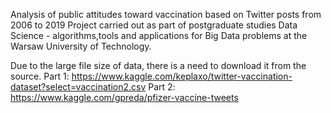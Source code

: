 Analysis of public attitudes toward vaccination based on Twitter posts from 2006 to 2019
Project carried out as part of postgraduate studies Data Science - algorithms,tools and applications for Big Data problems at the Warsaw University of Technology.

Due to the large file size of data, there is a need to download it from the source.
Part 1: https://www.kaggle.com/keplaxo/twitter-vaccination-dataset?select=vaccination2.csv
Part 2: https://www.kaggle.com/gpreda/pfizer-vaccine-tweets